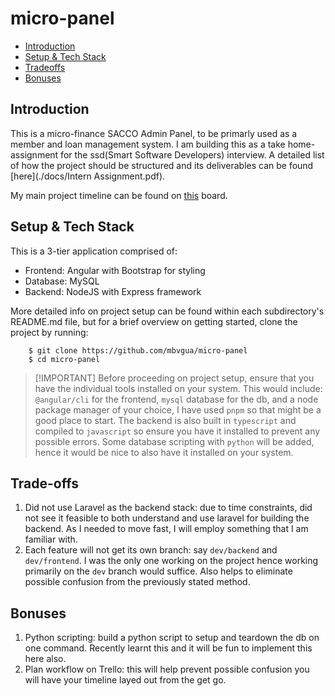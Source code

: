 # micro-panel

- [Introduction](#introduction)
- [Setup & Tech Stack](#setup-&-tech-stack)
- [Tradeoffs](#tradeoff)
- [Bonuses](#bonuses)

## Introduction

This is a micro-finance SACCO Admin Panel, to be primarly used as a member and loan management system. I am building this as a take home-assignment for the ssd(Smart Software Developers) interview. A detailed list of how the project should be structured and its deliverables can be found [here](./docs/Intern Assignment.pdf). 

My main project timeline can be found on [this](https://trello.com/invite/b/686d1e1d5e7f60328c9f56b0/ATTI0c59d0584a87888fb56d8061172ece3eB1CE65F4/micro-panel) board.

## Setup & Tech Stack

This is a 3-tier application comprised of:

- Frontend: Angular with Bootstrap for styling
- Database: MySQL
- Backend: NodeJS with Express framework

More detailed info on project setup can be found within each subdirectory's README.md file, but for a brief overview on getting started, clone the project by running:

```
    $ git clone https://github.com/mbvgua/micro-panel
    $ cd micro-panel
```

>  [!IMPORTANT]
> Before proceeding on project setup, ensure that you have the individual tools installed on your system. This would include: `@angular/cli` for the frontend, `mysql` database for the db, and a node package manager of your choice, I have used `pnpm` so that might be a good place to start.
> The backend is also built in `typescript` and compiled to `javascript` so ensure you have it installed to prevent any possible errors. Some database scripting with `python` will be added, hence it would be nice to also have it installed on your system.

## Trade-offs

1. Did not use Laravel as the backend stack: due to time constraints, did not see it feasible to both understand and use laravel for building the backend. As I needed to move fast, I will employ something that I am familiar with.
2. Each feature will not get its own branch: say `dev/backend` and `dev/frontend`. I was the only one working on the project hence working primarily on the `dev` branch would suffice. Also helps to eliminate possible confusion from the previously stated method.

## Bonuses

1. Python scripting: build a python script to setup and teardown the db on one command. Recently learnt this and it will be fun to implement this here also.
2. Plan workflow on Trello: this will help prevent possible confusion you will have your timeline layed out from the get go.
